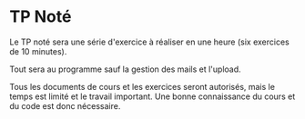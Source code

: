 # TP Noté

Le TP noté sera une série d'exercice à réaliser en une heure \(six exercices de 10 minutes\).

Tout sera au programme sauf la gestion des mails et l'upload.

Tous les documents de cours et les exercices seront autorisés, mais le temps est limité et le travail important. Une bonne connaissance du cours et du code est donc nécessaire.

